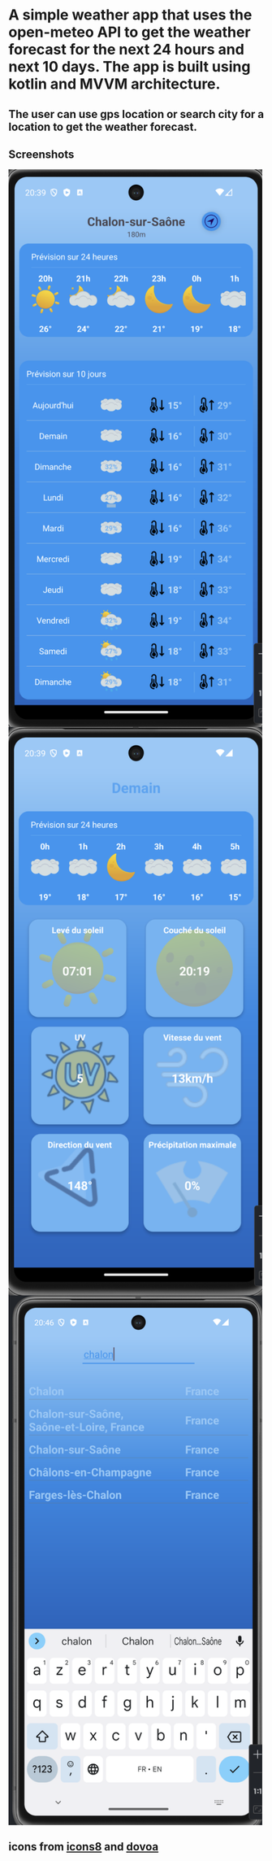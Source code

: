 # A simple weather app that uses the open-meteo API to get the weather forecast for the next 24 hours and next 10 days. The app is built using kotlin and MVVM architecture.

## The user can use gps location or search city for a location to get the weather forecast.

## Screenshots

<img src="https://github.com/Sudo-Rahman/kotlin-meteo/blob/main/screen_app/meteo_1.png" width="500" height="auto" align="center" />
<br>

<img src="https://github.com/Sudo-Rahman/kotlin-meteo/blob/main/screen_app/meteo_2.png" width="500" height="auto" align="center" />
<br>

<img src="https://github.com/Sudo-Rahman/kotlin-meteo/blob/main/screen_app/meteo_3.png" width="500" height="auto" align="center" />
<br>

## icons from [icons8](https://icons8.com/) and [dovoa](https://www.dovora.com/resources/weather-icons/)